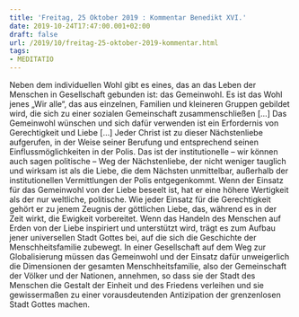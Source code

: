 ```yaml
---
title: 'Freitag, 25 Oktober 2019 : Kommentar Benedikt XVI.'
date: 2019-10-24T17:47:00.001+02:00
draft: false
url: /2019/10/freitag-25-oktober-2019-kommentar.html
tags: 
- MEDITATIO
---
```


Neben dem individuellen Wohl gibt es eines, das an das Leben der Menschen in Gesellschaft gebunden ist: das Gemeinwohl. Es ist das Wohl jenes „Wir alle“, das aus einzelnen, Familien und kleineren Gruppen gebildet wird, die sich zu einer sozialen Gemeinschaft zusammenschließen \[…\] Das Gemeinwohl wünschen und sich dafür verwenden ist ein Erfordernis von Gerechtigkeit und Liebe \[…\] Jeder Christ ist zu dieser Nächstenliebe aufgerufen, in der Weise seiner Berufung und entsprechend seinen Einflussmöglichkeiten in der Polis. Das ist der institutionelle – wir können auch sagen politische – Weg der Nächstenliebe, der nicht weniger tauglich und wirksam ist als die Liebe, die dem Nächsten unmittelbar, außerhalb der institutionellen Vermittlungen der Polis entgegenkommt. Wenn der Einsatz für das Gemeinwohl von der Liebe beseelt ist, hat er eine höhere Wertigkeit als der nur weltliche, politische. Wie jeder Einsatz für die Gerechtigkeit gehört er zu jenem Zeugnis der göttlichen Liebe, das, während es in der Zeit wirkt, die Ewigkeit vorbereitet. Wenn das Handeln des Menschen auf Erden von der Liebe inspiriert und unterstützt wird, trägt es zum Aufbau jener universellen Stadt Gottes bei, auf die sich die Geschichte der Menschheitsfamilie zubewegt. In einer Gesellschaft auf dem Weg zur Globalisierung müssen das Gemeinwohl und der Einsatz dafür unweigerlich die Dimensionen der gesamten Menschheitsfamilie, also der Gemeinschaft der Völker und der Nationen, annehmen, so dass sie der Stadt des Menschen die Gestalt der Einheit und des Friedens verleihen und sie gewissermaßen zu einer vorausdeutenden Antizipation der grenzenlosen Stadt Gottes machen.